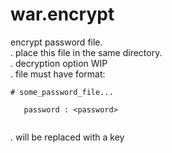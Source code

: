 # war.encrypt
encrypt password file. <br />
. place this file in the same directory. <br />
. decryption option WIP <br />
. file must have format:<br />
```
# some_password_file... 

   password : <password> 
   
```
. <password> will be replaced with a key
